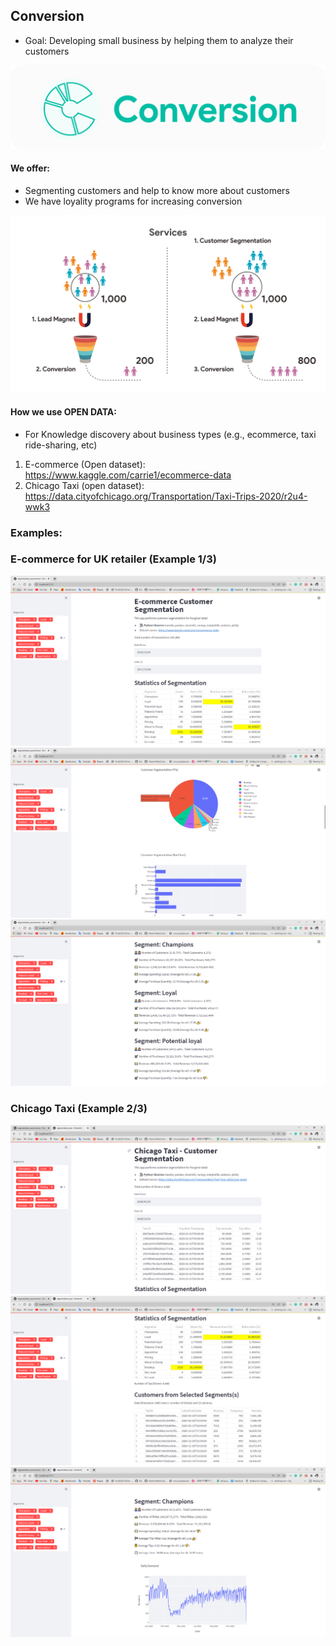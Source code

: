 ## Conversion
* Goal: Developing small business by helping them to analyze their customers  

<img src="assets/images/conversion_logo.png"> 

#### We offer: 
* Segmenting customers and help to know more about customers 
* We have loyality programs for increasing conversion 

<img src="assets/images/we_are.png"> 

#### How we use OPEN DATA: 
* For Knowledge discovery about business types (e.g., ecommerce, taxi ride-sharing, etc) 
1. E-commerce (Open dataset): https://www.kaggle.com/carrie1/ecommerce-data 
2. Chicago Taxi (open dataset): https://data.cityofchicago.org/Transportation/Taxi-Trips-2020/r2u4-wwk3 



### Examples: 
### E-commerce for UK retailer (Example 1/3)

<img src="screenshots/ecommerce_screen1.PNG"> 
<img src="screenshots/ecommerce_screen2.PNG"> 
<img src="screenshots/ecommerce_screen3.PNG"> 


### Chicago Taxi (Example 2/3) 

<img src="screenshots/taxi_screen1.PNG"> 
<img src="screenshots/taxi_screen2.PNG"> 
<img src="screenshots/taxi_screen3.PNG"> 

